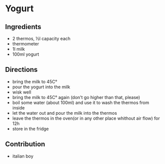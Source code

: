 # Yogurt

## Ingredients

- 2 thermos, ½l capacity each
- thermometer
- 1l milk
- 100ml yogurt

## Directions

- bring the milk to 45C°
- pour the yogurt into the milk
- wisk well
- bring the milk to 45C° again (don't go higher than that, please)
- boil some water (about 100ml) and use it to wash the thermos from inside
- let the water out and pour the milk into the thermos
- leave the thermos in the oven(or in any other place whithout air flow) for 12h
- store in the fridge

## Contribution

- italian boy
